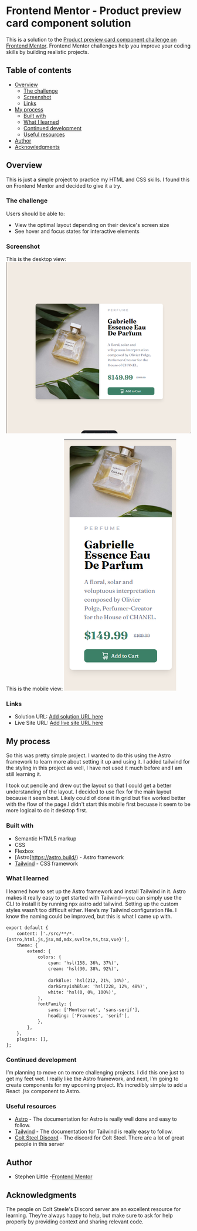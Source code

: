 # Frontend Mentor - Product preview card component solution

This is a solution to the [Product preview card component challenge on Frontend Mentor](https://www.frontendmentor.io/challenges/product-preview-card-component-GO7UmttRfa). Frontend Mentor challenges help you improve your coding skills by building realistic projects.

## Table of contents

-   [Overview](#overview)
    -   [The challenge](#the-challenge)
    -   [Screenshot](#screenshot)
    -   [Links](#links)
-   [My process](#my-process)
    -   [Built with](#built-with)
    -   [What I learned](#what-i-learned)
    -   [Continued development](#continued-development)
    -   [Useful resources](#useful-resources)
-   [Author](#author)
-   [Acknowledgments](#acknowledgments)

## Overview

This is just a simple project to practice my HTML and CSS skills. I found this on Frontend Mentor and decided to give it a try.

### The challenge

Users should be able to:

-   View the optimal layout depending on their device's screen size
-   See hover and focus states for interactive elements

### Screenshot

This is the desktop view:
![](./Screenshot-desktop.png)

This is the mobile view:
![](./Screenshot-mobile.png)

### Links

-   Solution URL: [Add solution URL here](https://your-solution-url.com)
-   Live Site URL: [Add live site URL here](https://your-live-site-url.com)

## My process

So this was pretty simple project. I wanted to do this using the Astro framework to learn more about setting it up and using it.
I added tailwind for the styling in this project as well, I have not used it much before and I am still learning it.

I took out pencile and drew out the layout so that I could get a better understanding of the layout. I decided to use flex for the main layout because it seem best.
Likely could of done it in grid but flex worked better with the flow of the page.I didn't start this mobile first becuase it seem to be more logical to do it
desktop first.

### Built with

-   Semantic HTML5 markup
-   CSS
-   Flexbox
-   [Astro]https://astro.build/) - Astro framework
-   [Tailwind](https://tailwindcss.com/) - CSS framework

### What I learned

I learned how to set up the Astro framework and install Tailwind in it. Astro makes it really easy to get started with Tailwind—you can simply use the CLI to install it by running npx astro add tailwind. Setting up the custom styles wasn’t too difficult either. Here’s my Tailwind configuration file. I know the naming could be improved, but this is what I came up with.

```/** @type {import('tailwindcss').Config} */
export default {
    content: ['./src/**/*.{astro,html,js,jsx,md,mdx,svelte,ts,tsx,vue}'],
    theme: {
        extend: {
            colors: {
                cyan: 'hsl(158, 36%, 37%)',
                cream: 'hsl(30, 38%, 92%)',

                darkBlue: 'hsl(212, 21%, 14%)',
                darkGrayishBlue: 'hsl(228, 12%, 48%)',
                white: 'hsl(0, 0%, 100%)',
            },
            fontFamily: {
                sans: ['Montserrat', 'sans-serif'],
                heading: ['Fraunces', 'serif'],
            },
        },
    },
    plugins: [],
};
```

### Continued development

I’m planning to move on to more challenging projects. I did this one just to get my feet wet. I really like the Astro framework, and next, I’m going to create components for my upcoming project. It’s incredibly simple to add a React .jsx component to Astro.

### Useful resources

-   [Astro](https://astro.build/) - The documentation for Astro is really well done and easy to follow.
-   [Tailwind](https://tailwindcss.com/) - The documentation for Tailwind is really easy to follow.
-   [Colt Steel Discord](https://discord.gg/AKFkMuYC) - The discord for Colt Steel. There are a lot of great people in this server

## Author

-   Stephen Little -[Frontend Mentor](https://www.frontendmentor.io)

## Acknowledgments

The people on Colt Steele's Discord server are an excellent resource for learning. They’re always happy to help, but make sure to ask for help properly by providing context and sharing relevant code.
